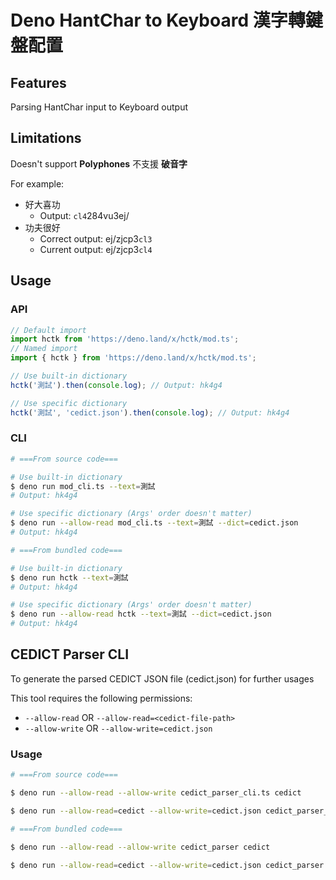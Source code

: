 # Deno HantChar to Keyboard 漢字轉鍵盤配置

## Features

Parsing HantChar input to Keyboard output

## Limitations

Doesn't support **Polyphones** 不支援 **破音字**

For example:
  - 好大喜功
    - Output: `cl4`284vu3ej/
  - 功夫很好
    - Correct output: ej/zjcp3`cl3`
    - Current output: ej/zjcp3`cl4`

## Usage

### API

```javascript
// Default import
import hctk from 'https://deno.land/x/hctk/mod.ts';
// Named import
import { hctk } from 'https://deno.land/x/hctk/mod.ts';

// Use built-in dictionary
hctk('測試').then(console.log); // Output: hk4g4

// Use specific dictionary
hctk('測試', 'cedict.json').then(console.log); // Output: hk4g4
```

### CLI

```bash
# ===From source code===

# Use built-in dictionary
$ deno run mod_cli.ts --text=測試
# Output: hk4g4

# Use specific dictionary (Args' order doesn't matter)
$ deno run --allow-read mod_cli.ts --text=測試 --dict=cedict.json
# Output: hk4g4

# ===From bundled code===

# Use built-in dictionary
$ deno run hctk --text=測試
# Output: hk4g4

# Use specific dictionary (Args' order doesn't matter)
$ deno run --allow-read hctk --text=測試 --dict=cedict.json
# Output: hk4g4
```

## CEDICT Parser CLI

To generate the parsed CEDICT JSON file (cedict.json) for further usages

This tool requires the following permissions:
  - `--allow-read` OR `--allow-read=<cedict-file-path>`
  - `--allow-write` OR `--allow-write=cedict.json`

### Usage

```bash
# ===From source code===

$ deno run --allow-read --allow-write cedict_parser_cli.ts cedict

$ deno run --allow-read=cedict --allow-write=cedict.json cedict_parser_cli.ts cedict

# ===From bundled code===

$ deno run --allow-read --allow-write cedict_parser cedict

$ deno run --allow-read=cedict --allow-write=cedict.json cedict_parser cedict
```
